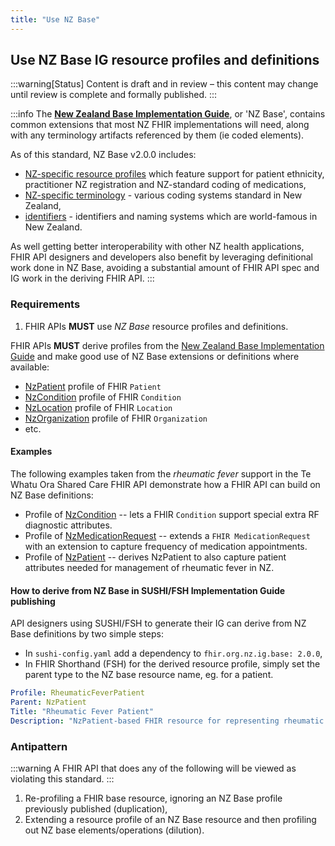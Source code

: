 ```yaml
---
title: "Use NZ Base"
---
```


## Use NZ Base IG resource profiles and definitions

:::warning[Status]
Content is draft and in review – this content may change until review is complete and formally published.
:::

:::info
The [**New Zealand Base Implementation Guide**](https://fhir.org.nz/ig/base/index.html), or 'NZ Base', contains common extensions that most NZ FHIR implementations will need, along with any terminology artifacts referenced by them (ie coded elements).

As of this standard, NZ Base v2.0.0 includes:

- [NZ-specific resource profiles](https://fhir.org.nz/ig/base/profiles.html) which feature support for patient ethnicity, practitioner NZ registration and NZ-standard coding of medications,
- [NZ-specific terminology](https://fhir.org.nz/ig/base/terminology.html) - various coding systems standard in New Zealand,
- [identifiers](https://fhir.org.nz/ig/base/namingSystems.html) - identifiers and naming systems which are world-famous in New Zealand.

As well getting better interoperability with other NZ health applications, FHIR API designers and developers also benefit by leveraging definitional work done in NZ Base, avoiding a substantial amount of FHIR API spec and IG work in the deriving FHIR API.
:::

### Requirements

1. FHIR APIs **MUST** use *NZ Base* resource profiles and definitions.

FHIR APIs **MUST** derive profiles from the [New Zealand Base Implementation Guide](https://fhir.org.nz/ig/base/index.html) and make good use of NZ Base extensions or definitions where available:

- [NzPatient](https://fhir.org.nz/ig/base/StructureDefinition-NzPatient.html) profile of FHIR `Patient`
- [NzCondition](https://fhir.org.nz/ig/base/StructureDefinition-NzCondition.html) profile of FHIR `Condition`
- [NzLocation](https://fhir.org.nz/ig/base/StructureDefinition-NzLocation.html) profile of FHIR `Location`
- [NzOrganization](https://fhir.org.nz/ig/base/StructureDefinition-NzOrganization.html) profile of FHIR `Organization`
- etc.

#### Examples

The following examples taken from the *rheumatic fever* support in the Te Whatu Ora Shared Care FHIR API demonstrate how a FHIR API can build on NZ Base definitions:

- Profile of [NzCondition](https://build.fhir.org/ig/tewhatuora/cinc-fhir-ig/StructureDefinition-nz-sharedcare-rheumaticfever-condition.html) -- lets a FHIR `Condition` support special extra RF diagnostic attributes.
- Profile of [NzMedicationRequest](https://build.fhir.org/ig/tewhatuora/cinc-fhir-ig/StructureDefinition-nz-sharedcare-rheumaticfever-medicationrequest.html) -- extends a `FHIR MedicationRequest` with an extension to capture frequency of medication appointments.
- Profile of [NzPatient](https://build.fhir.org/ig/tewhatuora/cinc-fhir-ig/StructureDefinition-nz-sharedcare-rheumaticfever-patient.html) -- derives NzPatient to also capture patient attributes needed for management of rheumatic fever in NZ.

#### How to derive from NZ Base in SUSHI/FSH Implementation Guide publishing

API designers using SUSHI/FSH to generate their IG can derive from NZ Base definitions by two simple steps:

- In `sushi-config.yaml` add a dependency to `fhir.org.nz.ig.base: 2.0.0`,
- In FHIR Shorthand (FSH) for the derived resource profile, simply set the parent type to the NZ base resource name, eg. for a patient.

```yaml
Profile: RheumaticFeverPatient
Parent: NzPatient
Title: "Rheumatic Fever Patient"
Description: "NzPatient-based FHIR resource for representing rheumatic fever patients"
```

### Antipattern

:::warning
A FHIR API that does any of the following will be viewed as violating this standard.
:::

1. Re-profiling a FHIR base resource, ignoring an NZ Base profile previously published (duplication),
1. Extending a resource profile of an NZ Base resource and then profiling out NZ base elements/operations (dilution).
